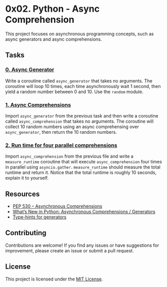 # 0x02. Python - Async Comprehension

This project focuses on asynchronous programming concepts, such as async generators and async comprehensions.

## Tasks

### [0. Async Generator](./0-async_generator.py)

Write a coroutine called `async_generator` that takes no arguments. The coroutine will loop 10 times, each time asynchronously wait 1 second, then yield a random number between 0 and 10. Use the `random` module.

### [1. Async Comprehensions](./1-async_comprehension.py)

Import `async_generator` from the previous task and then write a coroutine called `async_comprehension` that takes no arguments. The coroutine will collect 10 random numbers using an async comprehensing over `async_generator`, then return the 10 random numbers.

### [2. Run time for four parallel comprehensions](./2-measure_runtime.py)

Import `async_comprehension` from the previous file and write a `measure_runtime` coroutine that will execute `async_comprehension` four times in parallel using `asyncio.gather`. `measure_runtime` should measure the total runtime and return it. Notice that the total runtime is roughly 10 seconds, explain it to yourself.

## Resources

- [PEP 530 – Asynchronous Comprehensions](https://www.python.org/dev/peps/pep-0530/)
- [What’s New in Python: Asynchronous Comprehensions / Generators](https://www.blog.pythonlibrary.org/2017/02/14/whats-new-in-python-asynchronous-comprehensions-generators/)
- [Type-hints for generators](https://stackoverflow.com/questions/42531143/type-hinting-generator-in-python-3-6)

## Contributing

Contributions are welcome! If you find any issues or have suggestions for improvement, please create an issue or submit a pull request.

## License

This project is licensed under the [MIT License](../LICENSE).